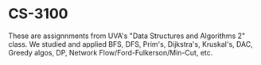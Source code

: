 # CS-3100

These are assignnments from UVA's "Data Structures and Algorithms 2" class.
We studied and applied BFS, DFS, Prim's, Dijkstra's, Kruskal's, DAC, Greedy algos, DP, Network Flow/Ford-Fulkerson/Min-Cut, etc. 
